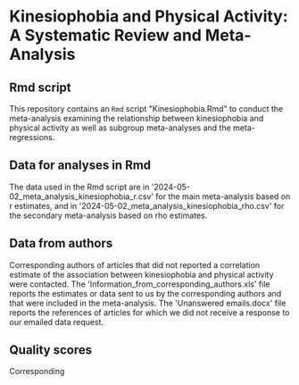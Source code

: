 # Kinesiophobia and Physical Activity: A Systematic Review and Meta-Analysis

## Rmd script
This repository contains an `Rmd` script "Kinesiophobia.Rmd" to conduct the meta-analysis examining the relationship between kinesiophobia and physical activity as well as subgroup meta-analyses and the meta-regressions. 

## Data for analyses in Rmd
The data used in the Rmd script are in '2024-05-02_meta_analysis_kinesiophobia_r.csv' for the main meta-analysis based on r estimates, and in '2024-05-02_meta_analysis_kinesiophobia_rho.csv' for the secondary meta-analysis based on rho estimates.

## Data from authors
Corresponding authors of articles that did not reported a correlation estimate of the association between kinesiophobia and physical activity were contacted. 
The 'Information_from_corresponding_authors.xls' file reports the estimates or data sent to us by the corresponding authors and that were included in the meta-analysis.
The 'Unanswered emails.docx' file reports the references of articles for which we did not receive a response to our emailed data request.

## Quality scores
Corresponding 
